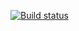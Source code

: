 [![Build status](https://ci.appveyor.com/api/projects/status/3db8dyrt8jthtqg1?svg=true)](https://ci.appveyor.com/project/Alekzandern/autotest2)